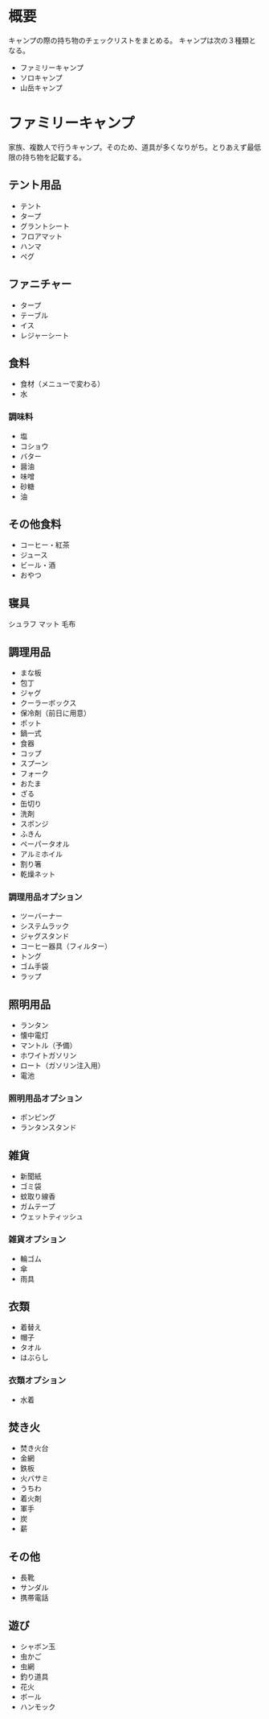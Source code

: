 # 概要
キャンプの際の持ち物のチェックリストをまとめる。
キャンプは次の３種類となる。
- ファミリーキャンプ
- ソロキャンプ
- 山岳キャンプ

# ファミリーキャンプ
家族、複数人で行うキャンプ。そのため、道具が多くなりがち。とりあえず最低限の持ち物を記載する。

## テント用品
- テント
- タープ
- グラントシート
- フロアマット
- ハンマ
- ペグ

## ファニチャー
- タープ
- テーブル
- イス
- レジャーシート

## 食料
- 食材（メニューで変わる）
- 水

### 調味料
- 塩
- コショウ
- バター
- 醤油
- 味噌
- 砂糖
- 油

## その他食料
- コーヒー・紅茶
- ジュース
- ビール・酒
- おやつ

## 寝具
シュラフ
マット
毛布

## 調理用品
- まな板
- 包丁
- ジャグ
- クーラーボックス
- 保冷剤（前日に用意）
- ポット
- 鍋一式
- 食器
- コップ
- スプーン
- フォーク 
- おたま
- ざる
- 缶切り
- 洗剤
- スポンジ
- ふきん
- ペーパータオル
- アルミホイル
- 割り箸
- 乾燥ネット

### 調理用品オプション
- ツーバーナー
- システムラック
- ジャグスタンド
- コーヒー器具（フィルター）
- トング
- ゴム手袋
- ラップ

## 照明用品
- ランタン
- 懐中電灯
- マントル（予備）
- ホワイトガソリン
- ロート（ガソリン注入用） 	 	
- 電池

### 照明用品オプション
- ポンピング
- ランタンスタンド 		

## 雑貨
- 新聞紙
- ゴミ袋
- 蚊取り線香
- ガムテープ
- ウェットティッシュ

### 雑貨オプション
- 輪ゴム
- 傘
- 雨具

## 衣類
- 着替え
- 帽子
- タオル
- はぶらし

### 衣類オプション
- 水着

## 焚き火
- 焚き火台
- 金網
- 鉄板
- 火バサミ
- うちわ
- 着火剤	
- 軍手
- 炭
- 薪 		

## その他
- 長靴
- サンダル
- 携帯電話

## 遊び
- シャボン玉
- 虫かご
- 虫網
- 釣り道具
- 花火
- ボール 		
- ハンモック
